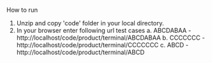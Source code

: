 How to run

1. Unzip and copy 'code' folder in your local directory.
2. In your browser enter following url test cases 
	a. ABCDABAA - http://localhost/code/product/terminal/ABCDABAA
	b. CCCCCCC - http://localhost/code/product/terminal/CCCCCCC
	c. ABCD - http://localhost/code/product/terminal/ABCD

